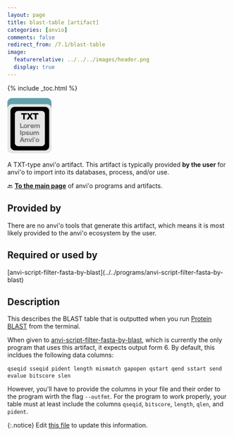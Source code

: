 ```yaml
---
layout: page
title: blast-table [artifact]
categories: [anvio]
comments: false
redirect_from: /7.1/blast-table
image:
  featurerelative: ../../../images/header.png
  display: true
---
```



{% include _toc.html %}


<img src="../../images/icons/TXT.png" alt="TXT" style="width:100px; border:none" />

A TXT-type anvi'o artifact. This artifact is typically provided **by the user** for anvi'o to import into its databases, process, and/or use.

🔙 **[To the main page](../../)** of anvi'o programs and artifacts.

## Provided by


There are no anvi'o tools that generate this artifact, which means it is most likely provided to the anvi'o ecosystem by the user.


## Required or used by


<p style="text-align: left" markdown="1"><span class="artifact-r">[anvi-script-filter-fasta-by-blast](../../programs/anvi-script-filter-fasta-by-blast)</span></p>


## Description

This describes the BLAST table that is outputted when you run [Protein BLAST](https://blast.ncbi.nlm.nih.gov/Blast.cgi?PAGE=Proteins) from the terminal. 

When given to <span class="artifact-n">[anvi-script-filter-fasta-by-blast](/software/anvio/help/7.1/programs/anvi-script-filter-fasta-by-blast)</span>, which is currently the only program that uses this artifact, it expects output form 6. By default, this incldues the following data columns: 

    qseqid sseqid pident length mismatch gapopen qstart qend sstart send evalue bitscore slen
    
However, you'll have to provide the columns in your file and their order to the program wirth the flag `--outfmt`. For the program to work properly, your table must at least include the columns `qseqid`, `bitscore`, `length`, `qlen`, and `pident`.


{:.notice}
Edit [this file](https://github.com/merenlab/anvio/tree/master/anvio/docs/artifacts/blast-table.md) to update this information.

